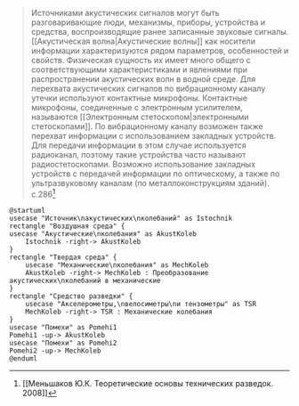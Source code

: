 

>Источниками акустических сигналов могут быть разговаривающие люди, механизмы, приборы, устройства и средства, воспроизводящие ранее записанные звуковые сигналы.
>[[Акустическая волна|Акустические волны]] как носители информации характеризуются рядом параметров, особенностей и свойств. Физическая сущность их имеет много общего с соответствующими характеристиками и явлениями при распространении акустических волн в водной среде.
>Для перехвата акустических сигналов по вибрационному каналу утечки используют контактные микрофоны. Контактные микрофоны, соединенные с электронным усилителем, называются [[Электронным стетоскопом|электронными стетоскопами]].
>По вибрационному каналу возможен также перехват информации с использованием закладных устройств. Для передачи информации в этом случае используется радиоканал, поэтому такие устройства часто называют радиостетоскопами.
>Возможно использование закладных устройств с передачей информации по оптическому, а также по ультразвуковому каналам (по металлоконструкциям зданий).
>c.286[^3]

```plantuml
@startuml
usecase "Источник\nакустических\nколебаний" as Istochnik
rectangle "Воздушная среда" {
usecase "Акустические\nколебания" as AkustKoleb
	Istochnik -right-> AkustKoleb
}
rectangle "Твердая среда" {
	usecase "Механические\nколебания" as MechKoleb
	AkustKoleb -right-> MechKoleb : Преобразование акустических\nколебаний в механические
}
rectangle "Средство разведки" {
	usecase "Акселерометры,\nвелосиметры\nи тензометры" as TSR
	MechKoleb -right-> TSR : Механические колебания
}
usecase "Помехи" as Pomehi1
Pomehi1 -up-> AkustKoleb
usecase "Помехи" as Pomehi2
Pomehi2 -up-> MechKoleb
@enduml
```
[^3]:[[Меньшаков Ю.К. Теоретические основы технических разведок. 2008]]